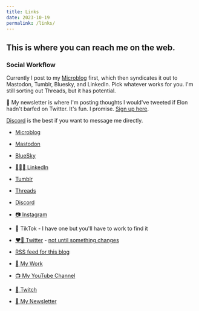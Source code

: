 ```yaml
---
title: Links
date: 2023-10-19
permalink: /links/
---
```


## This is where you can reach me on the web.

### Social Workflow

Currently I post to my [Microblog](https://micro.blog/ichris) first, which then syndicates it out to Mastodon, Tumblr, Bluesky, and LinkedIn. Pick whatever works for you. I'm still sorting out Threads, but it has potential.

💌 My newsletter is where I'm posting thoughts I would've tweeted if Elon hadn't barfed on Twitter. It's fun. I promise. [Sign up here](https://buttondown.email/lemonpodcasting).

[Discord](https://discordapp.com/users/iChris#5728) is the best if you want to message me directly.

* [Microblog](https://micro.blog/ichris)
* [Mastodon](https://mastodon.social/@ichris)
* [BlueSky](https://bsky.app/profile/ichris.bsky.social)
* [👨🏼‍💼 LinkedIn](https://www.linkedin.com/in/chrisenns/)
* [Tumblr](https://fscte.tumblr.com/)
* [Threads](https://www.threads.net/@ichrisv2)

* [Discord](https://discordapp.com/users/iChris#5728)
* [📷 Instagram](https://www.instagram.com/lemonpodcasting/)
* 🕺 TikTok - I have one but you'll have to work to find it
* [❤️‍🔥 Twitter](https://www.twitter.com/ichris) - [not until something changes](https://twitter.com/iChris/status/1699149168022093929)

* [RSS feed for this blog](https://chrisenns.com/feed.xml)
* [🍋 My Work](https://www.lemonproductions.ca)
* [📺 My YouTube Channel](https://www.youtube.com/c/lemonproductionsca)
* [👾 Twitch](https://www.twitch.tv/lemonpodcasting)
* [💌 My Newsletter](https://buttondown.email/lemonpodcasting)
